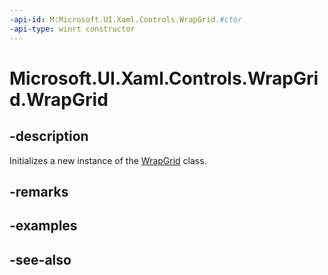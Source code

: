 ```yaml
---
-api-id: M:Microsoft.UI.Xaml.Controls.WrapGrid.#ctor
-api-type: winrt constructor
---
```


<!-- Method syntax
public WrapGrid()
-->

# Microsoft.UI.Xaml.Controls.WrapGrid.WrapGrid

## -description
Initializes a new instance of the [WrapGrid](wrapgrid.md) class.

## -remarks

## -examples

## -see-also
